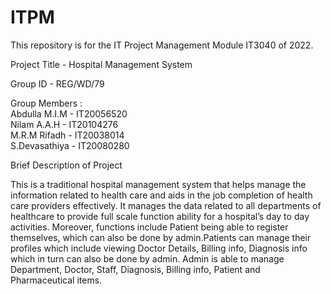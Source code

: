 # ITPM
This repository is for the IT Project Management Module IT3040 of 2022.

Project Title - Hospital Management System

Group ID - REG/WD/79

Group Members : <br />
Abdulla M.I.M - IT20056520 <br />
Nilam A.A.H   - IT20104276 <br />
M.R.M Rifadh  - IT20038014 <br />
S.Devasathiya - IT20080280

Brief Description of Project

This is a traditional hospital management system that helps manage the information related to health care and aids in 
the job completion of health care providers effectively. It manages the data related to all departments of healthcare 
to provide full scale function ability for a hospital’s day to day activities. Moreover, functions include Patient being 
able to register themselves, which can also be done by admin.Patients can manage their profiles which include
viewing Doctor Details, Billing info, Diagnosis info which in turn can also be done by admin. Admin is able to manage 
Department, Doctor, Staff, Diagnosis, Billing info, Patient and Pharmaceutical items.
